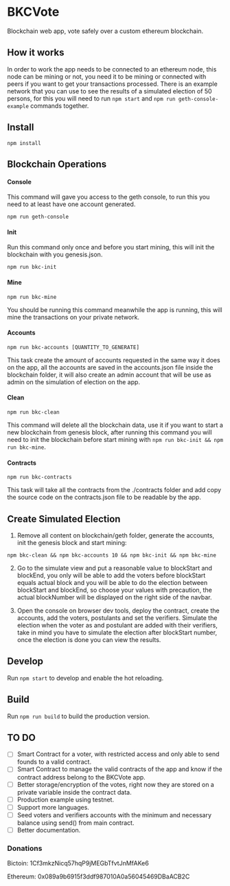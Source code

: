 # BKCVote

Blockchain web app, vote safely over a custom ethereum blockchain.

## How it works

In order to work the app needs to be connected to an ethereum node, this node can be mining or not, you need it to be mining or connected with peers if you want to get your transactions processed.
There is an example network that you can use to see the results of a simulated election of 50 persons, for this you will need to run `npm start` and `npm run geth-console-example` commands together.

## Install

`npm install`

## Blockchain Operations

#### Console

This command will gave you access to the geth console, to run this you need to at least have one account generated.

`npm run geth-console`

#### Init

Run this command only once and before you start mining, this will init the blockchain with you genesis.json.

`npm run bkc-init`

#### Mine

`npm run bkc-mine`

You should be running this command meanwhile the app is running, this will mine the transactions on your private network.

#### Accounts

`npm run bkc-accounts [QUANTITY_TO_GENERATE]`

This task create the amount of accounts requested in the same way it does on the app, all the accounts are saved in the accounts.json file inside the blockchain folder, it will also create an admin account that will be use as admin on the simulation of election on the app.

#### Clean

`npm run bkc-clean`

This command will delete all the blockchain data, use it if you want to start a new blockchain from genesis block, after running this command you will need to init the blockchain before start mining with `npm run bkc-init && npm run bkc-mine`.

#### Contracts

`npm run bkc-contracts`

This task will take all the contracts from the ./contracts folder and add copy the source code on the contracts.json file to be readable by the app.

## Create Simulated Election

1. Remove all content on blockchain/geth folder, generate the accounts, init the genesis block and start mining:

`npm bkc-clean && npm bkc-accounts 10 && npm bkc-init && npm bkc-mine`

2. Go to the simulate view and put a reasonable value to blockStart and blockEnd, you only will be able to add the voters before blockStart equals actual block and you will be able to do the election between blockStart and blockEnd, so choose your values with precaution, the actual blockNumber will be displayed on the right side of the navbar.

3. Open the console on browser dev tools, deploy the contract, create the accounts, add the voters, postulants and set the verifiers. Simulate the election when the voter as and postulant are added with their verifiers, take in mind you have to simulate the election after blockStart number, once the election is done you can view the results.

## Develop

Run `npm start` to develop and enable the hot reloading.

## Build

Run `npm run build` to build the production version.

## TO DO

- [ ] Smart Contract for a voter, with restricted access and only able to send founds to a valid contract.
- [ ] Smart Contract to manage the valid contracts of the app and know if the contract address belong to the BKCVote app.
- [ ] Better storage/encryption of the votes, right now they are stored on a private variable inside the contract data.
- [ ] Production example using testnet.
- [ ] Support more languages.
- [ ] Seed voters and verifiers accounts with the minimum and necessary balance using send() from main contract.
- [ ] Better documentation.

### Donations

Bictoin:  1Cf3mkzNicq57hqP9jMEGbTfvtJnMfAKe6

Ethereum: 0x089a9b6915f3ddf987010A0a56045469DBaACB2C
